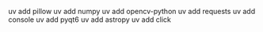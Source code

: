  uv add pillow
 uv add numpy
 uv add opencv-python
 uv add requests
 uv add console
 uv add pyqt6
 uv add astropy
 uv add click
